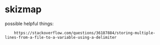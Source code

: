 # skizmap

possible helpful things: 

        https://stackoverflow.com/questions/36187884/storing-multiple-lines-from-a-file-to-a-variable-using-a-delimiter
        
        
